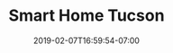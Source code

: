 ---
title: "Smart Home Tucson"
type: portfolio
date: 2019-02-07T16:59:54-07:00
description : "This is meta description"
caption: Product Design
image: images/portfolio/smarthometucson.png
category: ["website", "design"]
liveLink: https://smarthometucson.com
client: Smart Home Tucson
clientType: IT
submitDate: Feb 07, 2019
location: Arizona
---